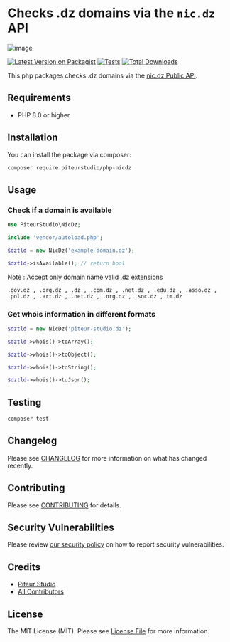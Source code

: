 # Checks .dz domains via the `nic.dz` API

![image](https://github.com/user-attachments/assets/eec9edd7-19d4-479d-8824-97b1d6ebb123)


[![Latest Version on Packagist](https://img.shields.io/packagist/v/piteurstudio/php-nicdz.svg?style=flat-square)](https://packagist.org/packages/piteurstudio/php-nicdz)
[![Tests](https://img.shields.io/github/actions/workflow/status/PiteurStudio/php-domain-dz/run-tests.yml?branch=main&label=tests&style=flat-square)](https://github.com/PiteurStudio/php-domain-dz/actions/workflows/run-tests.yml)
[![Total Downloads](https://img.shields.io/packagist/dt/piteurstudio/php-nicdz?style=flat-square)](https://packagist.org/packages/piteurstudio/php-nicdz)

This php packages checks .dz domains via the [nic.dz Public API](https://api.nic.dz/swagger-ui/index.html). 

## Requirements

- PHP 8.0 or higher

## Installation

You can install the package via composer:

```bash
composer require piteurstudio/php-nicdz
```

## Usage

### Check if a domain is available

```php
use PiteurStudio\NicDz;

include 'vendor/autoload.php';

$dztld = new NicDz('example-domain.dz');

$dztld->isAvailable(); // return bool
```

Note : Accept only domain name valid .dz extensions

`.gov.dz , .org.dz , .dz , .com.dz , .net.dz , .edu.dz , .asso.dz , .pol.dz , .art.dz , .net.dz , .org.dz , .soc.dz , tm.dz`


### Get whois information in different formats

```php
$dztld = new NicDz('piteur-studio.dz');

$dztld->whois()->toArray();

$dztld->whois()->toObject();

$dztld->whois()->toString();

$dztld->whois()->toJson();

```

## Testing

```bash
composer test
```

## Changelog

Please see [CHANGELOG](CHANGELOG.md) for more information on what has changed recently.

## Contributing

Please see [CONTRIBUTING](https://github.com/spatie/.github/blob/main/CONTRIBUTING.md) for details.

## Security Vulnerabilities

Please review [our security policy](../../security/policy) on how to report security vulnerabilities.

## Credits

- [Piteur Studio](https://github.com/PiteurStudio)
- [All Contributors](../../contributors)

## License

The MIT License (MIT). Please see [License File](LICENSE.md) for more information.
